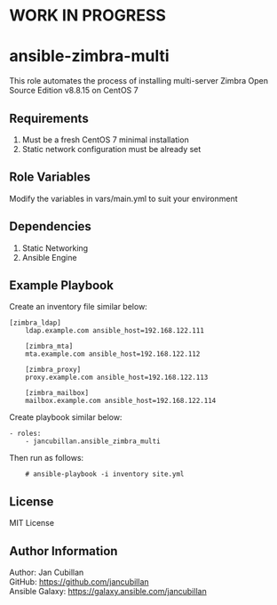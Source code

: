 WORK IN PROGRESS
================

ansible-zimbra-multi
====================

This role automates the process of installing multi-server Zimbra Open Source Edition v8.8.15 on CentOS 7

Requirements
------------

1. Must be a fresh CentOS 7 minimal installation
2. Static network configuration must be already set

Role Variables
--------------

Modify the variables in vars/main.yml to suit your environment

Dependencies
------------

1. Static Networking
2. Ansible Engine

Example Playbook
----------------

Create an inventory file similar below:

    [zimbra_ldap]
		ldap.example.com ansible_host=192.168.122.111

		[zimbra_mta]
		mta.example.com ansible_host=192.168.122.112

		[zimbra_proxy]
		proxy.example.com ansible_host=192.168.122.113

		[zimbra_mailbox]
		mailbox.example.com ansible_host=192.168.122.114

Create playbook similar below:

    - roles:
        - jancubillan.ansible_zimbra_multi

Then run as follows:

		# ansible-playbook -i inventory site.yml

License
-------

MIT License

Author Information
------------------

Author: Jan Cubillan<br>
GitHub: https://github.com/jancubillan<br>
Ansible Galaxy: https://galaxy.ansible.com/jancubillan

